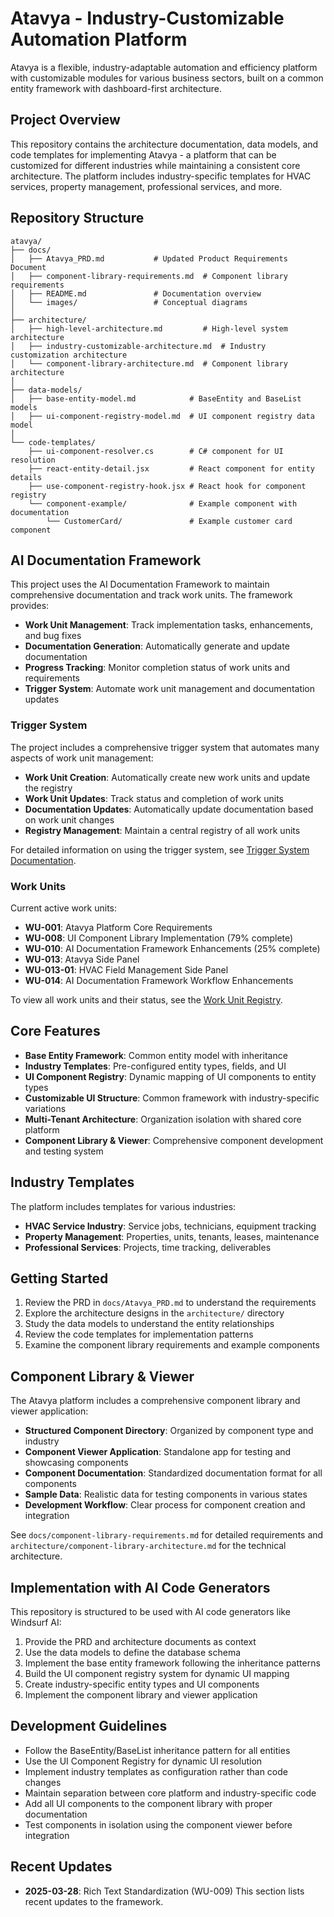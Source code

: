 # Atavya - Industry-Customizable Automation Platform

Atavya is a flexible, industry-adaptable automation and efficiency platform with customizable modules for various business sectors, built on a common entity framework with dashboard-first architecture.

## Project Overview

This repository contains the architecture documentation, data models, and code templates for implementing Atavya - a platform that can be customized for different industries while maintaining a consistent core architecture. The platform includes industry-specific templates for HVAC services, property management, professional services, and more.

## Repository Structure

```
atavya/
├── docs/
│   ├── Atavya_PRD.md           # Updated Product Requirements Document
│   ├── component-library-requirements.md  # Component library requirements
│   ├── README.md               # Documentation overview
│   └── images/                 # Conceptual diagrams
│
├── architecture/
│   ├── high-level-architecture.md         # High-level system architecture
│   ├── industry-customizable-architecture.md  # Industry customization architecture 
│   └── component-library-architecture.md  # Component library architecture
│
├── data-models/
│   ├── base-entity-model.md            # BaseEntity and BaseList models
│   ├── ui-component-registry-model.md  # UI component registry data model
│
└── code-templates/
    ├── ui-component-resolver.cs        # C# component for UI resolution
    ├── react-entity-detail.jsx         # React component for entity details
    ├── use-component-registry-hook.jsx # React hook for component registry
    └── component-example/              # Example component with documentation
        └── CustomerCard/               # Example customer card component
```

## AI Documentation Framework

This project uses the AI Documentation Framework to maintain comprehensive documentation and track work units. The framework provides:

- **Work Unit Management**: Track implementation tasks, enhancements, and bug fixes
- **Documentation Generation**: Automatically generate and update documentation
- **Progress Tracking**: Monitor completion status of work units and requirements
- **Trigger System**: Automate work unit management and documentation updates

### Trigger System

The project includes a comprehensive trigger system that automates many aspects of work unit management:

- **Work Unit Creation**: Automatically create new work units and update the registry
- **Work Unit Updates**: Track status and completion of work units
- **Documentation Updates**: Automatically update documentation based on work unit changes
- **Registry Management**: Maintain a central registry of all work units

For detailed information on using the trigger system, see [Trigger System Documentation](./.ai/documentation/framework/trigger_system.md).

### Work Units

Current active work units:

- **WU-001**: Atavya Platform Core Requirements
- **WU-008**: UI Component Library Implementation (79% complete)
- **WU-010**: AI Documentation Framework Enhancements (25% complete)
- **WU-013**: Atavya Side Panel
- **WU-013-01**: HVAC Field Management Side Panel
- **WU-014**: AI Documentation Framework Workflow Enhancements

To view all work units and their status, see the [Work Unit Registry](./.ai/work_units/registry.md).

## Core Features

- **Base Entity Framework**: Common entity model with inheritance
- **Industry Templates**: Pre-configured entity types, fields, and UI
- **UI Component Registry**: Dynamic mapping of UI components to entity types
- **Customizable UI Structure**: Common framework with industry-specific variations
- **Multi-Tenant Architecture**: Organization isolation with shared core platform
- **Component Library & Viewer**: Comprehensive component development and testing system

## Industry Templates

The platform includes templates for various industries:

- **HVAC Service Industry**: Service jobs, technicians, equipment tracking
- **Property Management**: Properties, units, tenants, leases, maintenance
- **Professional Services**: Projects, time tracking, deliverables

## Getting Started

1. Review the PRD in `docs/Atavya_PRD.md` to understand the requirements
2. Explore the architecture designs in the `architecture/` directory
3. Study the data models to understand the entity relationships
4. Review the code templates for implementation patterns
5. Examine the component library requirements and example components

## Component Library & Viewer

The Atavya platform includes a comprehensive component library and viewer application:

- **Structured Component Directory**: Organized by component type and industry
- **Component Viewer Application**: Standalone app for testing and showcasing components
- **Component Documentation**: Standardized documentation format for all components
- **Sample Data**: Realistic data for testing components in various states
- **Development Workflow**: Clear process for component creation and integration

See `docs/component-library-requirements.md` for detailed requirements and `architecture/component-library-architecture.md` for the technical architecture.

## Implementation with AI Code Generators

This repository is structured to be used with AI code generators like Windsurf AI:

1. Provide the PRD and architecture documents as context
2. Use the data models to define the database schema
3. Implement the base entity framework following the inheritance patterns
4. Build the UI component registry system for dynamic UI mapping
5. Create industry-specific entity types and UI components
6. Implement the component library and viewer application

## Development Guidelines

- Follow the BaseEntity/BaseList inheritance pattern for all entities
- Use the UI Component Registry for dynamic UI resolution
- Implement industry templates as configuration rather than code changes
- Maintain separation between core platform and industry-specific code
- Add all UI components to the component library with proper documentation
- Test components in isolation using the component viewer before integration

## Recent Updates

- **2025-03-28**: Rich Text Standardization (WU-009)
This section lists recent updates to the framework.
